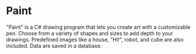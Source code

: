 # Paint
"Paint" is a C# drawing program that lets you create art with a customizable pen. Choose from a variety of shapes and sizes to add depth to your drawings. Predefined images like a house, "HI!", robot, and cube are also included. Data are saved in a database.
